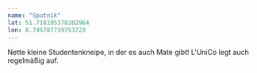 ```yaml
---
name: "Sputnik"
lat: 51.718195378202964
lon: 8.745787739753723
---
```

Nette kleine Studentenkneipe, in der es auch Mate gibt! L'UniCo legt auch regelmäßig auf.
